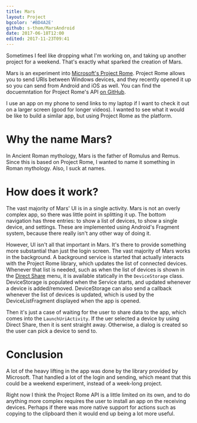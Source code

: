```yaml
---
title: Mars
layout: Project
bgcolor: '#BD4A2E'
github: s-thom/MarsAndroid
date: 2017-06-18T12:00
edited: 2017-11-23T09:41
---
```


Sometimes I feel like dropping what I'm working on, and taking up another project for a weekend. That's exactly what sparked the creation of Mars.

Mars is an experiment into [Microsoft's Project Rome](https://blogs.windows.com/buildingapps/2016/10/11/cross-device-experience-with-project-rome/#co1zlpQ31R9Lvvkx.97). Project Rome allows you to send URIs between Windows devices, and they recently opened it up so you can send from Android and iOS as well. You can find the docuemntation for Project Rome's API [on GitHub](https://github.com/Microsoft/project-rome). 

I use an app on my phone to send links to my laptop if I want to check it out on a larger screen (good for longer videos). I wanted to see what it would be like to build a similar app, but using Project Rome as the platform. 

# Why the name Mars?

In Ancient Roman mythology, Mars is the father of Romulus and Remus. Since this is based on Project Rome, I wanted to name it something in Roman mythology. Also, I suck at names.

# How does it work?

The vast majority of Mars' UI is in a single activity. Mars is not an overly complex app, so there was little point in splitting it up. The bottom navigation has three entries: to show a list of devices, to show a single device, and settings. These are implemented using Android's Fragment system, because there really isn't any other way of doing it.

However, UI isn't all that important in Mars. It's there to provide something more substantial than just the login screen. The vast majority of Mars works in the background. A background service is started that actually interacts with the Project Rome library, which updates the list of connected devices. Whenever that list is needed, such as when the list of devices is shown in the [Direct Share](/posts/android-direct-share/) menu, it is available statically in the `DeviceStorage` class. DeviceStorage is populated when the Service starts, and updated whenever a device is added/removed. DeviceStorage can also send a callback whenever the list of devices is updated, which is used by the DeviceListFragment displayed when the app is opened.

<Post url="/posts/android-direct-share/"></Post>

Then it's just a case of waiting for the user to share data to the app, which comes into the `LaunchUriActivity`. If the uer selected a device by using Direct Share, then it is sent straight away. Otherwise, a dialog is created so the user can pick a device to send to.

# Conclusion

A lot of the heavy lifting in the app was done by the library provided by Microsoft. That handled a lot of the login and sending, which meant that this could be a weekend experiment, instead of a week-long project. 

Right now I think the Project Rome API is a little limited on its own, and to do anything more complex requires the user to install an app on the receiving devices. Perhaps if there was more native support for actions such as copying to the clipboard then it would end up being a lot more useful.
